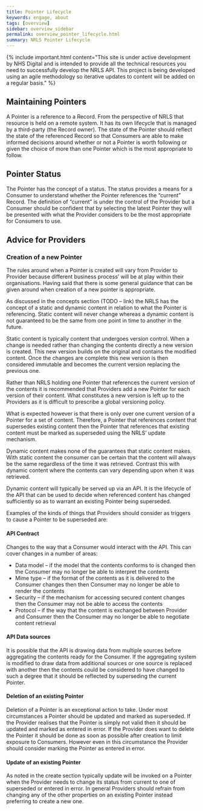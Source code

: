 ```yaml
---
title: Pointer Lifecycle
keywords: engage, about
tags: [overview]
sidebar: overview_sidebar
permalink: overview_pointer_lifecycle.html
summary: NRLS Pointer Lifecycle
---
```


{% include important.html content="This site is under active development by NHS Digital and is intended to provide all the technical resources you need to successfully develop the NRLS API. This project is being developed using an agile methodology so iterative updates to content will be added on a regular basis." %}


## Maintaining Pointers ##

A Pointer is a reference to a Record. From the perspective of NRLS that resource is held on a remote system. It has its own lifecycle that is managed by a third-party (the Record owner). The state of the Pointer should reflect the state of the referenced Record so that Consumers are able to make informed decisions around whether or not a Pointer is worth following or given the choice of more than one Pointer which is the most appropriate to follow.


## Pointer Status ##

The Pointer has the concept of a status. The status provides a means for a Consumer to understand whether the Pointer references the “current” Record. The definition of “current” is under the control of the Provider but a Consumer should be confident that by selecting the latest Pointer they will be presented with what the Provider considers to be the most appropriate for Consumers to use. 

## Advice for Providers ##

### Creation of a new Pointer ###

The rules around when a Pointer is created will vary from Provider to Provider because different business process’ will be at play within their organisations. Having said that there is some general guidance that can be given around when creation of a new pointer is appropriate.

As discussed in the concepts section (TODO – link) the NRLS has the concept of a static and dynamic content in relation to what the Pointer is referencing. Static content will never change whereas a dynamic content is not guaranteed to be the same from one point in time to another in the future.

Static content is typically content that undergoes version control. When a change is needed rather than changing the contents directly a new version is created. This new version builds on the original and contains the modified content. Once the changes are complete this new version is then considered immutable and becomes the current version replacing the previous one.

Rather than NRLS holding one Pointer that references the current version of the contents it is recommended that Providers add a new Pointer for each version of their content. What constitutes a new version is left up to the Providers as it is difficult to prescribe a global versioning policy.

What is expected however is that there is only over one current version of a Pointer for a set of content. Therefore, a Pointer that references content that supersedes existing content then the Pointer that references that existing content must be marked as superseded using the NRLS’ update mechanism.

Dynamic content makes none of the guarantees that static content makes. With static content the consumer can be certain that the content will always be the same regardless of the time it was retrieved. Contrast this with dynamic content where the contents can vary depending upon when it was retrieved. 

Dynamic content will typically be served up via an API. It is the lifecycle of the API that can be used to decide when referenced content has changed sufficiently so as to warrant an existing Pointer being superseded.

Examples of the kinds of things that Providers should consider as triggers to cause a Pointer to be superseded are:

#### API Contract ####

Changes to the way that a Consumer would interact with the API. This can cover changes in a number of areas:

- Data model – if the model that the contents conforms to is changed then the Consumer may no longer be able to interpret the contents
- Mime type – if the format of the contents as it is delivered to the Consumer changes then then Consumer may no longer be able to render the contents
- Security – if the mechanism for accessing secured content changes then the Consumer may not be able to access the contents
- Protocol – if the way that the content is exchanged between Provider and Consumer then the Consumer may no longer be able to negotiate content retrieval

#### API Data sources ####

It is possible that the API is drawing data from multiple sources before aggregating the contents ready for the Consumer. If the aggregating system is modified to draw data from additional sources or one source is replaced with another then the contents could be considered to have changed 
to such a degree that it should be reflected by superseding the current Pointer.


#### Deletion of an existing Pointer ####

Deletion of a Pointer is an exceptional action to take. Under most circumstances a Pointer should be updated and marked as superseded. If the Provider realises that the Pointer is simply not valid then it should be updated and marked as entered in error. If the Provider does want to delete the Pointer it should be done as soon as possible after creation to limit exposure to Consumers. 
However even in this circumstance the Provider should consider marking the Pointer as entered in error.

#### Update of an existing Pointer ####

As noted in the create section typically update will be invoked on a Pointer when the Provider needs to change its status from current to one of superseded or entered in error. In general Providers should refrain from changing any of the other properties on an existing Pointer instead preferring to create a new one.










